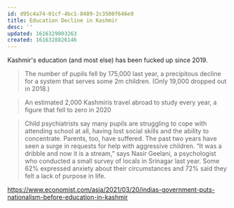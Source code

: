 ```yaml
---
id: d95c4a74-01cf-4bc1-8489-2c3500f646e9
title: Education Decline in Kashmir
desc: ''
updated: 1616329003263
created: 1616328826146
---
```


Kashmir's education (and most else) has been fucked up since 2019.

>The number of pupils fell by 175,000 last year, a precipitous decline for a system that serves some 2m children. (Only 19,000 dropped out in 2018.)

>An estimated 2,000 Kashmiris travel abroad to study every year, a figure that fell to zero in 2020

>Child psychiatrists say many pupils are struggling to cope with attending school at all, having lost social skills and the ability to concentrate. Parents, too, have suffered. The past two years have seen a surge in requests for help with aggressive children. “It was a dribble and now it is a stream,” says Nasir Geelani, a psychologist who conducted a small survey of locals in Srinagar last year. Some 62% expressed anxiety about their circumstances and 72% said they felt a lack of purpose in life.

https://www.economist.com/asia/2021/03/20/indias-government-puts-nationalism-before-education-in-kashmir

